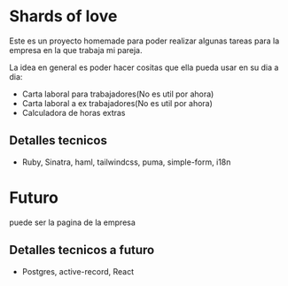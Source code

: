 # Shards of love

Este es un proyecto homemade para poder realizar algunas tareas para la empresa
en la que trabaja mi pareja.

La idea en general es poder hacer cositas que ella pueda usar en su dia a dia:

- Carta laboral para trabajadores(No es util por ahora)
- Carta laboral a ex trabajadores(No es util por ahora)
- Calculadora de horas extras


## Detalles tecnicos

- Ruby, Sinatra, haml, tailwindcss, puma, simple-form, i18n

# Futuro

puede ser la pagina de la empresa

## Detalles tecnicos a futuro

- Postgres, active-record, React
